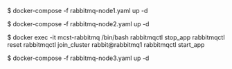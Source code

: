 $ docker-compose -f rabbitmq-node1.yaml up -d

$ docker-compose -f rabbitmq-node2.yaml up -d

$ docker exec -it mcst-rabbitmq /bin/bash
rabbitmqctl stop_app
rabbitmqctl reset
rabbitmqctl join_cluster rabbit@rabbitmq1
rabbitmqctl start_app

$ docker-compose -f rabbitmq-node3.yaml up -d